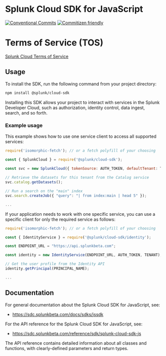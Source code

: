 # Splunk Cloud SDK for JavaScript
[![Conventional Commits](https://img.shields.io/badge/Conventional%20Commits-1.0.0-yellow.svg)](https://conventionalcommits.org)
[![Commitizen friendly](https://img.shields.io/badge/commitizen-friendly-brightgreen.svg)](http://commitizen.github.io/cz-cli/)

# Terms of Service (TOS)
[Splunk Cloud Terms of Service](https://www.splunk.com/en_us/legal/terms/splunk-cloud-pre-release-terms-of-service.html)

## Usage

To install the SDK, run the following command from your project directory:
```sh
npm install @splunk/cloud-sdk
```
Installing this SDK allows your project to interact with services in the Splunk Developer Cloud, such as authorization, identity control, data ingest, search, and so forth.

### Example usage

This example shows how to use one service client to access all supported services:

```js
require('isomorphic-fetch'); // or a fetch polyfill of your choosing

const { SplunkCloud } = require('@splunk/cloud-sdk');
 
const svc = new SplunkCloud({ tokenSource: AUTH_TOKEN, defaultTenant: TENANT });

// Retrieve the datasets for this tenant from the Catalog service
svc.catalog.getDatasets();

// Run a search on the "main" index
svc.search.createJob({ "query": "| from index:main | head 5" });

...

```

If your application needs to work with one specific service, you can use a specific client for only the required service as follows: 

```javascript
require('isomorphic-fetch'); // or a fetch polyfill of your choosing

const { IdentityService } = require('@splunk/cloud-sdk/identity');

const ENDPOINT_URL = "https://api.splunkbeta.com";

const identity = new IdentityService(ENDPOINT_URL, AUTH_TOKEN, TENANT);

// Get the user profile from the Identity API
identity.getPrincipal(PRINCIPAL_NAME);

...

```

## Documentation
For general documentation about the Splunk Cloud SDK for JavaScript, see:
- https://sdc.splunkbeta.com/docs/sdks/jssdk

For the API reference for the Splunk Cloud SDK for JavaScript, see:
- https://sdc.splunkbeta.com/reference/sdk/splunk-cloud-sdk-js

The API reference contains detailed information about all classes and functions, with clearly-defined parameters and return types.

